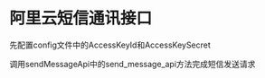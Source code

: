 # 阿里云短信通讯接口

先配置config文件中的AccessKeyId和AccessKeySecret

调用sendMessageApi中的send_message_api方法完成短信发送请求
